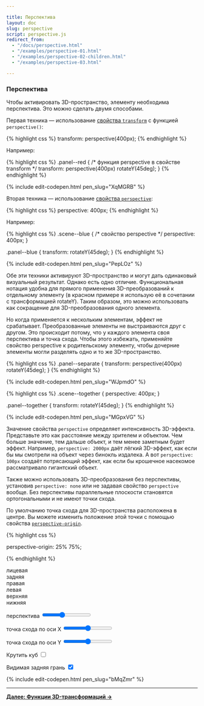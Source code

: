 ```yaml
---

title: Перспектива
layout: doc
slug: perspective
script: perspective.js
redirect_from:
  - "/docs/perspective.html"
  - "/examples/perspective-01.html"
  - "/examples/perspective-02-children.html"
  - "/examples/perspective-03.html"

---
```



### Перспектива

Чтобы активировать 3D-пространство, элементу необходима перспектива. Это можно сделать двумя способами.

Первая техника — использование [свойства `transform`](https://developer.mozilla.org/en-US/docs/Web/CSS/transform) с функцией `perspective()`:


{% highlight css %}
transform: perspective(400px);
{% endhighlight %}

Например:

{% highlight css %}
.panel--red {
  /* функция perspective в свойстве transform */
  transform: perspective(400px) rotateY(45deg);
}
{% endhighlight %}

<div class="scene scene--set-persp">
  <div class="set-persp-panel set-persp-panel--red"></div>
</div>

{% include edit-codepen.html pen_slug="XqMGRB" %}

Вторая техника — использование [свойства `perspective`](https://developer.mozilla.org/en-US/docs/Web/CSS/perspective):

{% highlight css %}
perspective: 400px;
{% endhighlight %}

Например:

{% highlight css %}
.scene--blue {
  /* свойство perspective */
  perspective: 400px;
}

.panel--blue {
  transform: rotateY(45deg);
}
{% endhighlight %}

<div class="scene scene--set-persp scene--set-persp--blue">
  <div class="set-persp-panel set-persp-panel--blue"></div>
</div>

{% include edit-codepen.html pen_slug="PepLOz" %}

Обе эти техники активируют 3D-пространство и могут дать одинаковый визуальный результат. Однако есть одно отличие. Функциональная нотация удобна для прямого применения 3D-преобразований к отдельному элементу (в красном примере я использую её в сочетании с трансформацией rotateY). Таким образом, это можно использовать как сокращение для 3D-преобразования одного элемента.

Но когда применяется к нескольким элементам, эффект не срабатывает. Преобразованные элементы не выстраиваются друг с другом. Это происходит потому, что у каждого элемента своя перспектива и точка схода. Чтобы этого избежать, применяйте свойство perspective к родительскому элементу, чтобы дочерние элементы могли разделять одно и то же 3D-пространство.

{% highlight css %}
.panel--separate {
  transform: perspective(400px) rotateY(45deg);
}
{% endhighlight %}

<div class="scene scene--persp-children">
  <div class="persp-children-panel persp-children-panel--separate"></div>
  <div class="persp-children-panel persp-children-panel--separate"></div>
  <div class="persp-children-panel persp-children-panel--separate"></div>
  <div class="persp-children-panel persp-children-panel--separate"></div>
  <div class="persp-children-panel persp-children-panel--separate"></div>
  <div class="persp-children-panel persp-children-panel--separate"></div>
  <div class="persp-children-panel persp-children-panel--separate"></div>
  <div class="persp-children-panel persp-children-panel--separate"></div>
  <div class="persp-children-panel persp-children-panel--separate"></div>
</div>

{% include edit-codepen.html pen_slug="WJpmdO" %}

{% highlight css %}
.scene--together {
  perspective: 400px;
}

.panel--together {
  transform: rotateY(45deg);
}
{% endhighlight %}

<div class="scene scene--persp-children scene--persp-children--together">
  <div class="persp-children-panel persp-children-panel--together"></div>
  <div class="persp-children-panel persp-children-panel--together"></div>
  <div class="persp-children-panel persp-children-panel--together"></div>
  <div class="persp-children-panel persp-children-panel--together"></div>
  <div class="persp-children-panel persp-children-panel--together"></div>
  <div class="persp-children-panel persp-children-panel--together"></div>
  <div class="persp-children-panel persp-children-panel--together"></div>
  <div class="persp-children-panel persp-children-panel--together"></div>
  <div class="persp-children-panel persp-children-panel--together"></div>
</div>

{% include edit-codepen.html pen_slug="MGpxVG" %}

Значение свойства `perspective` определяет интенсивность 3D-эффекта. Представьте это как расстояние между зрителем и объектом. Чем больше значение, тем дальше объект, и тем менее заметным будет эффект. Например, `perspective: 2000px` даёт лёгкий 3D-эффект, как если бы мы смотрели на объект через бинокль издалека. А вот `perspective: 100px` создаёт потрясающий эффект, как если бы крошечное насекомое рассматривало гигантский объект.

Также можно использовать 3D-преобразования без перспективы, установив `perspective: none` или не задавая свойство `perspective` вообще. Без перспективы параллельные плоскости становятся ортогональными и не имеют точки схода.

По умолчанию точка схода для 3D-пространства расположена в центре. Вы можете изменить положение этой точки с помощью свойства [`perspective-origin`](https://developer.mozilla.org/en-US/docs/Web/CSS/perspective-origin).

{% highlight css %}

perspective-origin: 25% 75%;

{% endhighlight %}

<div class="demo demo--persp-cube">
  <div class="scene scene--cube scene--persp-cube">
    <div class="cube is-spinning">
      <div class="cube__face cube__face--front">лицевая</div>
      <div class="cube__face cube__face--back">задняя</div>
      <div class="cube__face cube__face--right">правая</div>
      <div class="cube__face cube__face--left">левая</div>
      <div class="cube__face cube__face--top">верхняя</div>
      <div class="cube__face cube__face--bottom">нижняя</div>
    </div>
  </div>
  <p>
    <label>
      перспектива
      <input class="perspective-range" type="range" min="1" max="1000" value="400" data-units="px" />
    </label>
  </p>
  <p>
    <label>
      точка схода по оси X
      <input class="origin-x-range" type="range" min="0" max="100" value="50" data-units="%" />
    </label>
  </p>
  <p>
    <label>
      точка схода по оси Y
      <input class="origin-y-range" type="range" min="0" max="100" value="50" data-units="%" />
    </label>
  </p>
  <p>
    <label>
      Крутить куб
      <input class="spin-cube-checkbox" type="checkbox" />
    </label>
  </p>
  <p>
    <label>
      Видимая задняя грань
      <input class="backface-checkbox" type="checkbox" checked />
    </label>
  </p>
</div>

{% include edit-codepen.html pen_slug="bMqZmr" %}

* * *

[**Далее: Функции 3D-трансформаций &rarr;**](3d-transform-functions)
